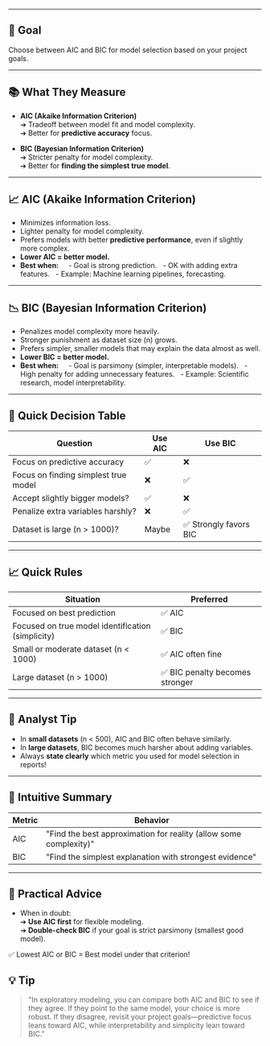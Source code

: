 ___
## 🎯 Goal
Choose between AIC and BIC for model selection based on your project goals.
___
## 📚 What They Measure

- **AIC (Akaike Information Criterion)**  
  ➔ Tradeoff between model fit and model complexity.  
  ➔ Better for **predictive accuracy** focus.

- **BIC (Bayesian Information Criterion)**  
  ➔ Stricter penalty for model complexity.  
  ➔ Better for **finding the simplest true model**.

---

## 📈 AIC (Akaike Information Criterion)
- Minimizes information loss.
- Lighter penalty for model complexity.
- Prefers models with better **predictive performance**, even if slightly more complex.
- **Lower AIC = better model.**
- **Best when:**  
  - Goal is strong prediction.
  - OK with adding extra features.
  - Example: Machine learning pipelines, forecasting.

---

## 📉 BIC (Bayesian Information Criterion)
- Penalizes model complexity more heavily.
- Stronger punishment as dataset size (n) grows.
- Prefers simpler, smaller models that may explain the data almost as well.
- **Lower BIC = better model.**
- **Best when:**  
  - Goal is parsimony (simpler, interpretable models).
  - High penalty for adding unnecessary features.
  - Example: Scientific research, model interpretability.

---

## 🧠 Quick Decision Table

| Question                           | Use AIC | Use BIC |
|------------------------------------|---------|---------|
| Focus on predictive accuracy       | ✅      | ❌      |
| Focus on finding simplest true model | ❌    | ✅      |
| Accept slightly bigger models?     | ✅      | ❌      |
| Penalize extra variables harshly?  | ❌      | ✅      |
| Dataset is large (n > 1000)?        | Maybe   | ✅ Strongly favors BIC |
___
## 📈 Quick Rules

| Situation                                         | Preferred                      |
| ------------------------------------------------- | ------------------------------ |
| Focused on best prediction                        | ✅ AIC                          |
| Focused on true model identification (simplicity) | ✅ BIC                          |
| Small or moderate dataset (n < 1000)              | ✅ AIC often fine               |
| Large dataset (n > 1000)                          | ✅ BIC penalty becomes stronger |
___

## 📘 Analyst Tip

- In **small datasets** (n < 500), AIC and BIC often behave similarly.
- In **large datasets**, BIC becomes much harsher about adding variables.
- Always **state clearly** which metric you used for model selection in reports!
---

## 🧠 Intuitive Summary

| Metric | Behavior |
|--------|----------|
| AIC    | "Find the best approximation for reality (allow some complexity)" |
| BIC    | "Find the simplest explanation with strongest evidence" |

---

## 🎯 Practical Advice

- When in doubt:  
  ➔ **Use AIC first** for flexible modeling.  
  ➔ **Double-check BIC** if your goal is strict parsimony (smallest good model).

✅ Lowest AIC or BIC = Best model under that criterion!

## 💡 Tip

> "In exploratory modeling, you can compare both AIC and BIC to see if they agree. If they point to the same model, your choice is more robust. If they disagree, revisit your project goals—predictive focus leans toward AIC, while interpretability and simplicity lean toward BIC."